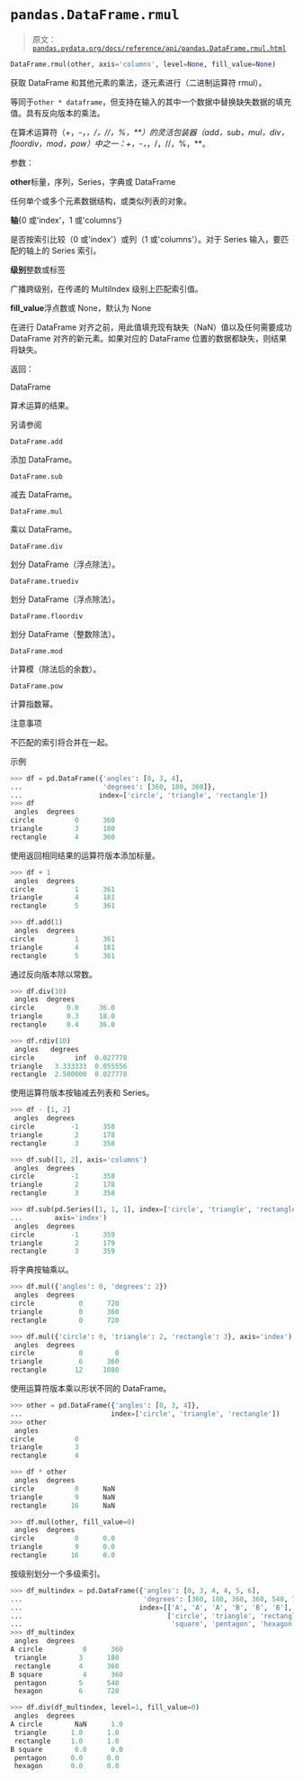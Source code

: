 # `pandas.DataFrame.rmul`

> 原文：[`pandas.pydata.org/docs/reference/api/pandas.DataFrame.rmul.html`](https://pandas.pydata.org/docs/reference/api/pandas.DataFrame.rmul.html)

```py
DataFrame.rmul(other, axis='columns', level=None, fill_value=None)
```

获取 DataFrame 和其他元素的乘法，逐元素进行（二进制运算符 rmul）。

等同于`other * dataframe`，但支持在输入的其中一个数据中替换缺失数据的填充值。具有反向版本的乘法。

在算术运算符（+，-，*，/，//，%，**）的灵活包装器（add，sub，mul，div，floordiv，mod，pow）中之一：+，-，*，/，//，%，**。

参数：

**other**标量，序列，Series，字典或 DataFrame

任何单个或多个元素数据结构，或类似列表的对象。

**轴**{0 或'index'，1 或'columns'}

是否按索引比较（0 或'index'）或列（1 或'columns'）。对于 Series 输入，要匹配的轴上的 Series 索引。

**级别**整数或标签

广播跨级别，在传递的 MultiIndex 级别上匹配索引值。

**fill_value**浮点数或 None，默认为 None

在进行 DataFrame 对齐之前，用此值填充现有缺失（NaN）值以及任何需要成功 DataFrame 对齐的新元素。如果对应的 DataFrame 位置的数据都缺失，则结果将缺失。

返回：

DataFrame

算术运算的结果。

另请参阅

`DataFrame.add`

添加 DataFrame。

`DataFrame.sub`

减去 DataFrame。

`DataFrame.mul`

乘以 DataFrame。

`DataFrame.div`

划分 DataFrame（浮点除法）。

`DataFrame.truediv`

划分 DataFrame（浮点除法）。

`DataFrame.floordiv`

划分 DataFrame（整数除法）。

`DataFrame.mod`

计算模（除法后的余数）。

`DataFrame.pow`

计算指数幂。

注意事项

不匹配的索引将合并在一起。

示例

```py
>>> df = pd.DataFrame({'angles': [0, 3, 4],
...                    'degrees': [360, 180, 360]},
...                   index=['circle', 'triangle', 'rectangle'])
>>> df
 angles  degrees
circle          0      360
triangle        3      180
rectangle       4      360 
```

使用返回相同结果的运算符版本添加标量。

```py
>>> df + 1
 angles  degrees
circle          1      361
triangle        4      181
rectangle       5      361 
```

```py
>>> df.add(1)
 angles  degrees
circle          1      361
triangle        4      181
rectangle       5      361 
```

通过反向版本除以常数。

```py
>>> df.div(10)
 angles  degrees
circle        0.0     36.0
triangle      0.3     18.0
rectangle     0.4     36.0 
```

```py
>>> df.rdiv(10)
 angles   degrees
circle          inf  0.027778
triangle   3.333333  0.055556
rectangle  2.500000  0.027778 
```

使用运算符版本按轴减去列表和 Series。

```py
>>> df - [1, 2]
 angles  degrees
circle         -1      358
triangle        2      178
rectangle       3      358 
```

```py
>>> df.sub([1, 2], axis='columns')
 angles  degrees
circle         -1      358
triangle        2      178
rectangle       3      358 
```

```py
>>> df.sub(pd.Series([1, 1, 1], index=['circle', 'triangle', 'rectangle']),
...        axis='index')
 angles  degrees
circle         -1      359
triangle        2      179
rectangle       3      359 
```

将字典按轴乘以。

```py
>>> df.mul({'angles': 0, 'degrees': 2})
 angles  degrees
circle           0      720
triangle         0      360
rectangle        0      720 
```

```py
>>> df.mul({'circle': 0, 'triangle': 2, 'rectangle': 3}, axis='index')
 angles  degrees
circle           0        0
triangle         6      360
rectangle       12     1080 
```

使用运算符版本乘以形状不同的 DataFrame。

```py
>>> other = pd.DataFrame({'angles': [0, 3, 4]},
...                      index=['circle', 'triangle', 'rectangle'])
>>> other
 angles
circle          0
triangle        3
rectangle       4 
```

```py
>>> df * other
 angles  degrees
circle          0      NaN
triangle        9      NaN
rectangle      16      NaN 
```

```py
>>> df.mul(other, fill_value=0)
 angles  degrees
circle          0      0.0
triangle        9      0.0
rectangle      16      0.0 
```

按级别划分一个多级索引。

```py
>>> df_multindex = pd.DataFrame({'angles': [0, 3, 4, 4, 5, 6],
...                              'degrees': [360, 180, 360, 360, 540, 720]},
...                             index=[['A', 'A', 'A', 'B', 'B', 'B'],
...                                    ['circle', 'triangle', 'rectangle',
...                                     'square', 'pentagon', 'hexagon']])
>>> df_multindex
 angles  degrees
A circle          0      360
 triangle        3      180
 rectangle       4      360
B square          4      360
 pentagon        5      540
 hexagon         6      720 
```

```py
>>> df.div(df_multindex, level=1, fill_value=0)
 angles  degrees
A circle        NaN      1.0
 triangle      1.0      1.0
 rectangle     1.0      1.0
B square        0.0      0.0
 pentagon      0.0      0.0
 hexagon       0.0      0.0 
```
